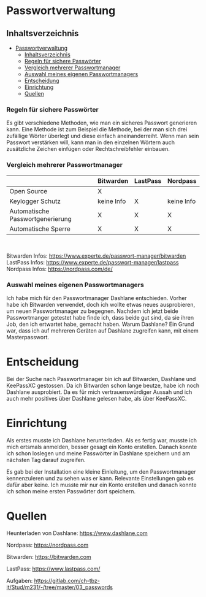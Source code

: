# Passwortverwaltung

## Inhaltsverzeichnis

- [Passwortverwaltung](#passwortverwaltung)
  - [Inhaltsverzeichnis](#inhaltsverzeichnis)
  - [Regeln für sichere Passwörter](#regeln-für-sichere-passwörter)
  - [Vergleich mehrerer Passwortmanager](#vergleich-mehrerer-passwortmanager)
  - [Auswahl meines eigenen Passwortmanagers](#auswahl-meines-eigenen-passwortmanagers)
  - [Entscheidung](#entscheidung)
  - [Einrichtung](#einrichtung)
  - [Quellen](#quellen)

### Regeln für sichere Passwörter
Es gibt verschiedene Methoden, wie man ein sicheres Passwort generieren kann. Eine Methode ist zum Beispiel die Methode, bei der man sich drei zufällige Wörter überlegt und diese einfach aneinanderreiht. Wenn man sein Passwort verstärken will, kann man in den einzelnen Wörtern auch zusätzliche Zeichen einfügen oder Rechtschreibfehler einbauen.

### Vergleich mehrerer Passwortmanager
|                                  | Bitwarden  | LastPass | Nordpass |
|----------------------------------|------------|----------|----------|
| Open Source                      |      X     |          |          |
| Keylogger Schutz                 | keine Info | X        |keine Info|
| Automatische Passwortgenerierung |      X     | X        | X        |
| Automatische Sperre              |      X     | X        | X        |
<br>

Bitwarden Infos: https://www.experte.de/passwort-manager/bitwarden <br>
LastPass Infos: https://www.experte.de/passwort-manager/lastpass  <br>
Nordpass Infos: https://nordpass.com/de/


### Auswahl meines eigenen Passwortmanagers
Ich habe mich für den Passwortmanager Dashlane entschieden. Vorher habe ich Bitwarden verwendet, doch ich wollte etwas neues ausprobieren, um neuen Passwortmanager zu begegnen. Nachdem ich jetzt beide Passwortmanger getestet habe finde ich, dass beide gut sind, da sie ihren Job, den ich ertwartet habe, gemacht haben. Warum Dashlane?  Ein Grund war, dass ich auf mehreren Geräten auf Dashlane zugreifen kann, mit einem Masterpasswort. 


# Entscheidung
Bei der Suche nach Passwortmanager bin ich auf Bitwarden, Dashlane und KeePassXC gestossen. Da ich Bitwarden schon lange beutze, habe ich noch Dashlane ausprobiert. Da es für mich vertrauenswürdiger Aussah und ich auch mehr positives über Dashlane gelesen habe, als über KeePassXC.

# Einrichtung
Als erstes musste ich Dashlane herunterladen. Als es fertig war, musste ich mich ertsmals anmelden, besser gesagt ein Konto erstellen. Danach konnte ich schon loslegen und meine Passwörter in Dashlane speichern und am nächsten Tag darauf zugreifen.

Es gab bei der Installation eine kleine Einleitung, um den Passwortmanager kennenzuleren und zu sehen was er kann. Relevante Einstellungen gab es dafür aber keine. Ich musste mir nur ein Konto erstellen und danach konnte ich schon meine ersten Passwörter dort speichern.
# Quellen

Heunterladen von Dashlane:
https://www.dashlane.com

Nordpass: https://nordpass.com

Bitwarden: https://bitwarden.com

LastPass: https://www.lastpass.com/

Aufgaben:
https://gitlab.com/ch-tbz-it/Stud/m231/-/tree/master/03_passwords

